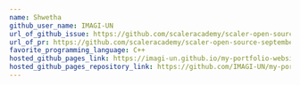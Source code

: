 ```yaml
---
name: Shwetha
github_user_name: IMAGI-UN
url_of_github_issue: https://github.com/scaleracademy/scaler-open-source-september-challenge/issues/313
url_of_pr: https://github.com/scaleracademy/scaler-open-source-september-challenge/pull/675
favorite_programming_language: C++
hosted_github_pages_link: https://imagi-un.github.io/my-portfolio-website/
hosted_github_pages_repository_link: https://github.com/IMAGI-UN/my-portfolio-website
---
```

